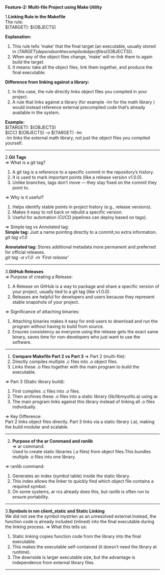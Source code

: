 **Feature-2: Multi-file Project using Make Utility**  

1.**Linking Rule in the Makefile**  
The rule:  
        $(TARGET): $(OBJECTS)  

**Explanation:**  
1. This rule tells 'make' that the final target (an executable, usually stored in $(TARGET) depends on the compiled object files ($(OBJECTS)).  
2. When any of the object files change, 'make' will re-link them to again build the target.  
3. It means: take all the object files, link them together, and produce the final executable.  

**Difference from linking against a library:**   
1. In this case, the rule directly links object files you compiled in your project.  
2. A rule that links against a library (for example -lm for the math library ) would instead reference external precompiled code that’s already available in the system.  

**Example:**  
$(TARGET): $(OBJECTS)  
    $(CC) $(OBJECTS) -o $(TARGET) -lm  
-lm links the external math library, not just the object files you compiled yourself.  

----

2.**Git Tags**  
=> What is a git tag?  
1. A git tag is a reference to a specific commit in the repository’s history.  
2. It is used to mark important points (like a release version v1.0.0).  
3. Unlike branches, tags don’t move — they stay fixed on the commit they point to.  

=> Why is it useful?  
1. Helps identify stable points in project history (e.g., release versions).  
2. Makes it easy to roll back or rebuild a specific version.  
3. Useful for automation (CI/CD pipelines can deploy based on tags).  

=> Simple tag vs Annotated tag:  
**Simple tag:** Just a name pointing directly to a commit,no extra information.  
*git tag v1.0*  

**Annotated tag:** Stores additional metadata  more permanent and preferred for official releases.  
*git tag -a v1.0 -m 'First release'*

---

3.**GitHub Releases**    
=> Purpose of creating a Release:  
1. A Release on GitHub is a way to package and share a specific version of your project, usually tied to a git tag (like v1.0.0).  
2. Releases are helpful for developers and users because they represent stable snapshots of your project.  


=> Significance of attaching binaries:  
1. Attaching binaries makes it easy for end-users to download and run the program without having to build from source.  
2. Ensures consistency as everyone using the release gets the exact same binary, saves time for non-developers who just want to use the software.  
---

1. **Compare Makefile Part 2 vs Part 3**
=> Part 2 (multi-file):
1. Directly compiles multiple .c files into .o object files.
2. Links these .o files together with the main program to build the executable.

=> Part 3 (Static library build):  
1. First compiles .c files into .o files.
2. Then archives these .o files into a static library (lib/libmyutils.a) using ar.
3. The main program links against this library instead of linking all .o files individually.

=> Key Difference:  
Part 2 links object files directly.
Part 3 links via a static library (.a), making the build modular and scalable.

---
2. **Purpose of the ar Command and ranlib**   
=> ar command:  
Used to create static libraries (.a files) from object files.This bundles multiple .o files into one library.  
 
=> ranlib command:  
1. Generates an index (symbol table) inside the static library.
2. This index allows the linker to quickly find which object file contains a required symbol.
3. On some systems, ar rcs already does this, but ranlib is often run to ensure portability.

---
3.**Symbols in nm client_static and Static Linking**  
We did not see the symbol mystrlen as an unresolved external.Instead, the function code is already included (inlined) into the final executable during the linking process.
=>
What this tells us:  
1. Static linking copies function code from the library into the final executable. 
2. This makes the executable self-contained (it doesn’t need the library at runtime).
3. The downside is larger executable size, but the advantage is independence from external library files.

---


